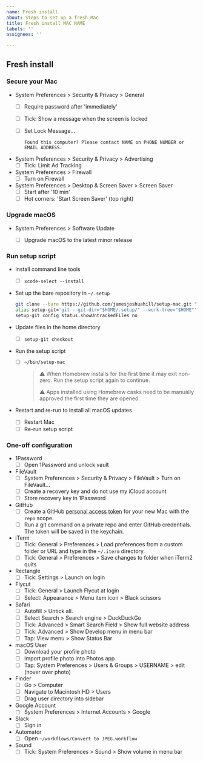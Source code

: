 ```yaml
---
name: Fresh install
about: Steps to set up a fresh Mac
title: Fresh install MAC NAME
labels: ''
assignees: ''

---
```


## Fresh install

### Secure your Mac

- System Preferences > Security & Privacy > General
  - [ ] Require password after 'immediately'
  - [ ] Tick: Show a message when the screen is locked
  - [ ] Set Lock Message...

    `Found this computer? Please contact NAME on PHONE NUMBER or EMAIL ADDRESS.`

- System Preferences > Security & Privacy > Advertising
  - [ ] Tick: Limit Ad Tracking

- System Preferences > Firewall
  - [ ] Turn on Firewall

- System Preferences > Desktop & Screen Saver > Screen Saver
  - [ ] Start after '10 min'
  - [ ] Hot corners: 'Start Screen Saver' (top right)

### Upgrade macOS

- System Preferences > Software Update

  - [ ] Upgrade macOS to the latest minor release

### Run setup script

- Install command line tools
  - [ ] `xcode-select --install`

- Set up the bare repository in `~/.setup`
  ```bash
  git clone --bare https://github.com/jamesjoshuahill/setup-mac.git "$HOME/.setup/"
  alias setup-git='git --git-dir="$HOME/.setup/" --work-tree="$HOME"'
  setup-git config status.showUntrackedFiles no
  ```

- Update files in the home directory
  - [ ] `setup-git checkout`

- Run the setup script
  - [ ] `~/bin/setup-mac`
    > ⚠️ When Homebrew installs for the first time it may exit non-zero. Run
    > the setup script again to continue.
    >
    > ⚠️ Apps installed using Homebrew casks need to be manually approved the
    > first time they are opened.

- Restart and re-run to install all macOS updates
  - [ ] Restart Mac
  - [ ] Re-run setup script

### One-off configuration

- 1Password
    - [ ] Open 1Password and unlock vault

- FileVault
    - [ ] System Preferences > Security & Privacy > FileVault > Turn on FileVault...
    - [ ] Create a recovery key and do not use my iCloud account
    - [ ] Store recovery key in 1Password

- GitHub
    - [ ] Create a GitHub [personal access token](https://help.github.com/en/articles/creating-a-personal-access-token-for-the-command-line) for your new Mac with the `repo` scope.
    - [ ] Run a git command on a private repo and enter GitHub credentials. The token will be saved in the keychain.

- iTerm
    - [ ] Tick: General > Preferences > Load preferences from a custom folder or URL and type in the `~/.iterm` directory.
    - [ ] Tick: General > Preferences > Save changes to folder when iTerm2 quits

- Rectangle
    - [ ] Tick: Settings > Launch on login

- Flycut
    - [ ] Tick: General > Launch Flycut at login
    - [ ] Select: Appearance > Menu item icon > Black scissors

- Safari
    - [ ] Autofill > Untick all.
    - [ ] Select Search > Search engine > DuckDuckGo
    - [ ] Tick: Advanced > Smart Search Field > Show full website address
    - [ ] Tick: Advanced > Show Develop menu in menu bar
    - [ ] Tap: View menu > Show Status Bar

- macOS User
    - [ ] Download your profile photo
    - [ ] Import profile photo into Photos app
    - [ ] Tap: System Preferences > Users & Groups > USERNAME > edit (hover over photo)

- Finder
    - [ ] Go > Computer
    - [ ] Navigate to Macintosh HD > Users
    - [ ] Drag user directory into sidebar

- Google Account
    - [ ] System Preferences > Internet Accounts > Google

- Slack
    - [ ] Sign in

- Automator
    - [ ] Open `~/workflows/Convert to JPEG.workflow`

- Sound
    - [ ] Tick: System Preferences > Sound > Show volume in menu bar
